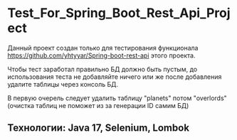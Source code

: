 # Test_For_Spring_Boot_Rest_Api_Project

Данный проект создан только для тестирования функционала  https://github.com/yhtyyar/Spring-boot-rest-api  этого проекта.

Чтобы тест заработал правильно БД должно быть пустым, до использования теста не добавляйте ничего или же после добавления удалите таблицы через консоль БД.

В первую очерель следует удалить таблицу "planets" потом "overlords"(очистка таблиц не поможет из за генерации ID самим БД)

## Технологии: Java 17, Selenium, Lombok
